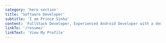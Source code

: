 ```yaml
---
category: 'hero section'
title: 'Software Developer'
subtitle: 'I am Prince Sinha'
content: 'FullStack Developer, Experienced Android Developer with a demonstrated history of working in the information technology and services industry. Skilled in Mobile and Web Application Development, Firebase, Java, Android Development. Strong engineering professional with a Bachelor of Technology - BTech focused in Computer Science from the National Institute of Technology, Patna.'
linkTo: '/resume/'
linkText: 'View My Profile'
---
```

